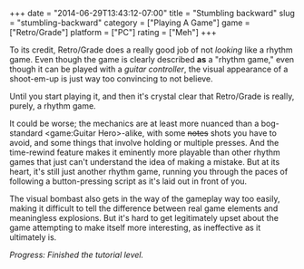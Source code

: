 +++
date = "2014-06-29T13:43:12-07:00"
title = "Stumbling backward"
slug = "stumbling-backward"
category = ["Playing A Game"]
game = ["Retro/Grade"]
platform = ["PC"]
rating = ["Meh"]
+++

To its credit, Retro/Grade does a really good job of not <i>looking</i> like a rhythm game.  Even though the game is clearly described <b>as</b> a "rhythm game," even though it can be played with a <i>guitar controller</i>, the visual appearance of a shoot-em-up is just way too convincing to not believe.

Until you start playing it, and then it's crystal clear that Retro/Grade is really, purely, a rhythm game.

It could be worse; the mechanics are at least more nuanced than a bog-standard <game:Guitar Hero>-alike, with some <s>notes</s> shots you have to avoid, and some things that involve holding or multiple presses.  And the time-rewind feature makes it eminently more playable than other rhythm games that just can't understand the idea of making a mistake.  But at its heart, it's still just another rhythm game, running you through the paces of following a button-pressing script as it's laid out in front of you.

The visual bombast also gets in the way of the gameplay way too easily, making it difficult to tell the difference between real game elements and meaningless explosions.  But it's hard to get legitimately upset about the game attempting to make itself more interesting, as ineffective as it ultimately is.

<i>Progress: Finished the tutorial level.</i>

